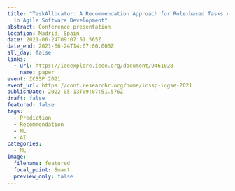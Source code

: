 ```yaml
---
title: "TaskAllocator: A Recommendation Approach for Role-based Tasks Allocation
  in Agile Software Development"
abstract: Conference presentation
location: Madrid, Spain
date: 2021-06-24T09:07:51.565Z
date_end: 2021-06-24T14:07:00.000Z
all_day: false
links:
  - url: https://ieeexplore.ieee.org/document/9461028
    name: paper
event: ICSSP 2021
event_url: https://conf.researchr.org/home/icssp-icgse-2021
publishDate: 2022-05-13T09:07:51.576Z
draft: false
featured: false
tags:
  - Prediction
  - Recommendation
  - ML
  - AI
categories:
  - ML
image:
  filename: featured
  focal_point: Smart
  preview_only: false
---
```

